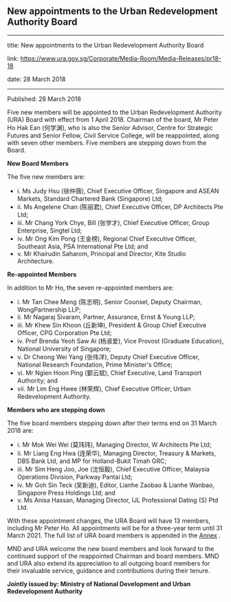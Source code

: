 ## New appointments to the Urban Redevelopment Authority Board

---

title: New appointments to the Urban Redevelopment Authority Board

link: https://www.ura.gov.sg/Corporate/Media-Room/Media-Releases/pr18-18

date: 28 March 2018

---

Published: 28 March 2018

Five new members will be appointed to the Urban Redevelopment Authority (URA) Board with effect from 1 April 2018. Chairman of the board, Mr Peter Ho Hak Ean (何学渊), who is also the Senior Advisor, Centre for Strategic Futures and Senior Fellow, Civil Service College, will be reappointed, along with seven other members. Five members are stepping down from the Board.

**New Board Members**

The five new members are:

- i. Ms Judy Hsu (徐仲薇), Chief Executive Officer, Singapore and ASEAN Markets, Standard Chartered Bank (Singapore) Ltd;
- ii. Ms Angelene Chan (陈丽君), Chief Executive Officer, DP Architects Pte Ltd;
- iii. Mr Chang York Chye, Bill (张学才), Chief Executive Officer, Group Enterprise, Singtel Ltd;
- iv. Mr Ong Kim Pong (王金榜), Regional Chief Executive Officer, Southeast Asia, PSA International Pte Ltd; and
- v. Mr Khairudin Saharom, Principal and Director, Kite Studio Architecture.

**Re-appointed Members**

In addition to Mr Ho, the seven re-appointed members are:

- i. Mr Tan Chee Meng (陈志明), Senior Counsel, Deputy Chairman, WongPartnership LLP;
- ii. Mr Nagaraj Sivaram, Partner, Assurance, Ernst & Young LLP;
- iii. Mr Khew Sin Khoon (丘新坤), President & Group Chief Executive Officer, CPG Corporation Pte Ltd;
- iv. Prof Brenda Yeoh Saw Ai (杨淑爱), Vice Provost (Graduate Education), National University of Singapore;
- v. Dr Cheong Wei Yang (张伟洋), Deputy Chief Executive Officer, National Research Foundation, Prime Minister's Office;
- vi. Mr Ngien Hoon Ping (鄞云斌), Chief Executive, Land Transport Authority; and
- vii. Mr Lim Eng Hwee (林荣辉), Chief Executive Officer, Urban Redevelopment Authority.

**Members who are stepping down**

The five board members stepping down after their terms end on 31 March 2018 are:

- i. Mr Mok Wei Wei (莫玮玮), Managing Director, W Architects Pte Ltd;
- ii. Mr Liang Eng Hwa (连荣华), Managing Director, Treasury & Markets, DBS Bank Ltd, and MP for Holland-Bukit Timah GRC;
- iii. Mr Sim Heng Joo, Joe (沈恒毅), Chief Executive Officer, Malaysia Operations Division, Parkway Pantai Ltd;
- iv. Mr Goh Sin Teck (吴新迪), Editor, Lianhe Zaobao & Lianhe Wanbao, Singapore Press Holdings Ltd; and
- v. Ms Anisa Hassan, Managing Director, IJL Professional Dating (S) Ptd Ltd.

With these appointment changes, the URA Board will have 13 members, including Mr Peter Ho. All appointments will be for a three-year term until 31 March 2021. The full list of URA board members is appended in the [Annex](<https://www.ura.gov.sg/-/media/Corporate/Media-Room/2018/Mar/pr18-18a(2).pdf>) .

MND and URA welcome the new board members and look forward to the continued support of the reappointed Chairman and board members. MND and URA also extend its appreciation to all outgoing board members for their invaluable service, guidance and contributions during their tenure.

**Jointly issued by: Ministry of National Development and Urban Redevelopment Authority**

